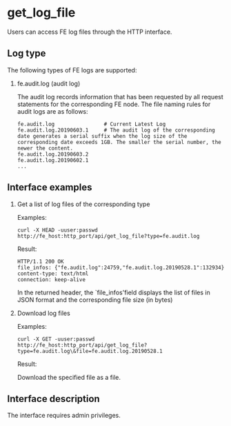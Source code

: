 # get\_log\_file

Users can access FE log files through the HTTP interface.

## Log type

The following types of FE logs are supported:

1. fe.audit.log (audit log)

	The audit log records information that has been requested by all request statements for the corresponding FE node. The file naming rules for audit logs are as follows:

    ```
    fe.audit.log                # Current Latest Log
    fe.audit.log.20190603.1     # The audit log of the corresponding date generates a serial suffix when the log size of the corresponding date exceeds 1GB. The smaller the serial number, the newer the content.
    fe.audit.log.20190603.2
    fe.audit.log.20190602.1
    ...
    ```

## Interface examples

1. Get a list of log files of the corresponding type

	Examples:

	`curl -X HEAD -uuser:passwd http://fe_host:http_port/api/get_log_file?type=fe.audit.log`

	Result:

    ```
    HTTP/1.1 200 OK
    file_infos: {"fe.audit.log":24759,"fe.audit.log.20190528.1":132934}
    content-type: text/html
    connection: keep-alive
    ```
	In the returned header, the `file_infos'field displays the list of files in JSON format and the corresponding file size (in bytes)

2. Download log files

	Examples:

    ```
    curl -X GET -uuser:passwd http://fe_host:http_port/api/get_log_file?type=fe.audit.log\&file=fe.audit.log.20190528.1
    ```
	Result:

	Download the specified file as a file.

## Interface description

The interface requires admin privileges.
